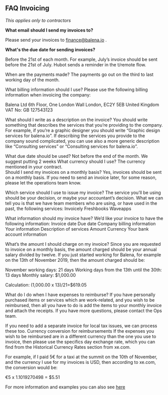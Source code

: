 ## FAQ Invoicing ## 

_This applies only to contractors_

**What email should I send my invoices to?**

Please send your invoices to finance@balena.io .

**What's the due date for sending invoices?**

Before the 21st of each month. For example, July’s invoice should be sent before the 21st of July. Hubot sends a reminder in the t/remote flow.

When are the payments made?
The payments go out on the third to last working day of the month. 

What billing information should I use?
Please use the following billing information when invoicing the company:

Balena Ltd
6th Floor, One London Wall
London, EC2Y 5EB
United Kingdom
VAT No: GB 127543123

What should I write as a description on the invoice?
You should write something that describes the services that you’re providing to the company. For example, if you’re a graphic designer you should write “Graphic design services for balena.io”. If describing the services you provide to the company sound complicated, you can use also a more generic description like “Consulting services” or “Consulting services for balena.io”. 

What due date should be used?
Not before the end of the month. We suggest putting 2 weeks
What currency should I use?
The currency mentioned in your contract.   
Should I send my invoices on a monthly basis?
Yes, invoices should be sent on a monthly basis. If you need to send an invoice later, for some reason, please let the operations team know.

Which service should I use to issue my invoice?
The service you’ll be using should be your decision, or maybe your accountant’s decision. What we can tell you is that we have team members who are using, or have used in the past, the following services:
Invoicely
Freshbooks
Waveapps

What information should my invoice have?
We’d like your invoice to have the following information:
Invoice date
Due date
Company billing information
Your information
Description of services
Amount
Currency
Your bank account information

What’s the amount I should charge on my invoice?
Since you are requested to invoice on a monthly basis, the amount charged should be your annual salary divided by twelve. If you just started working for Balena, for example on the 13th of November 2019, then the amount charged should be:

November working days: 21 days
Working days from the 13th until the 30th: 13 days
Monthly salary: $1,000.00

Calculation: (1,000.00 x 13)/21=$619.05

What do I do when I have expenses to reimburse? 
If you have personally purchased items or services which are work-related, and you wish to be reimbursed, then all you have to do is add the items to your monthly invoice and attach the receipts. If you have more questions, please contact the Ops team.

If you need to add a separate invoice for local tax issues, we can process these too.
Currency conversion for reimbursements
If the expenses you wish to be reimbursed are in a different currency than the one you use to invoice, then please use the specifics day exchange rate, which you can find from the Historical Currency Rates section from xe.com.
 
For example, if I paid 5€ for a taxi at the summit on the 10th of November, and the currency I use for my invoices is USD, then according to xe.com, the conversion would be: 

€5 x 1.1019270498 = $5.51  

For more information and examples you can also see [here](https://docs.google.com/document/d/14Ja-7fBx4YDESmTLRT9RW2GuJunTYU3Y_FPzVpn0qv0/edit#)

